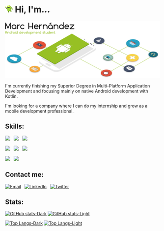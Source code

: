 <!-- <h1 align="left"> Hi 🙋‍♂️, I'm Marc Hernández 👨‍💻</h1> -->

<!-- <h3 align="left"><ins>Superior Degree in Multi-Platform Application Development student</ins></h3> -->

<!-- <h1 align="left"> Hi 🙋‍♂️, I'm...</h1> -->

<h1 align="left"><img src="./hi_android_robot.png" alt="" height="25px"/> Hi, I'm...</h1>

<picture>
  <source media="(prefers-color-scheme: dark)" srcset="./dark_mode_header.png">
  <img alt="Marc Hernández" src="./light_mode_header.png">
</picture>

I'm currently finishing my Superior Degree in Multi-Platform Application Development and focusing mainly on native Android development with Kotlin.

I'm looking for a company where I can do my internship and grow as a mobile development professional.

## Skills:
<div>
<img src="https://img.shields.io/badge/-Android-333333?style=plastic&logo=android" height="22" />
&nbsp;
<img src="https://img.shields.io/badge/-Android%20Studio-333333?style=plastic&logo=android-studio" height="22" />
&nbsp;
<img src="https://img.shields.io/badge/-Kotlin-333333?style=plastic&logo=kotlin" height="22" />
</div>
<p></p>
<div>
<img src="https://img.shields.io/badge/-Firebase-333333?style=plastic&logo=firebase" height="22" />
&nbsp;
<img src="https://img.shields.io/badge/-MySQL-333333?style=plastic&logo=mysql" height="22" />
&nbsp;
<img src="https://img.shields.io/badge/-SQLite-333333?style=plastic&logo=sqlite" height="22" />
&nbsp;
</div>
<p></p>
<div>
<img src="https://img.shields.io/badge/-Java-333333?style=plastic&logo=java" height="22" />
&nbsp;
<img src="https://img.shields.io/badge/-Python-333333?style=plastic&logo=python" height="22" />
</div>

## Contact me:

<p align="left">
<a href="mailto:marc.hernandez.dev@gmail.com"><img alt="Email" src="https://img.shields.io/badge/Email-marc.hernandez.dev@gmail.com-informational?style=plastic&logo=gmail" height="21"></a>
&nbsp;
<a href="https://www.linkedin.com/in/marc-hernandez-armengod/"><img alt="LinkedIn" src="https://img.shields.io/badge/LinkedIn-Marc%20Hernández%20Armengod-informational?style=plastic&logo=linkedin" height="21"></a>
&nbsp;
<a href="https://twitter.com/marchernandez83/"><img alt="Twitter" src="https://img.shields.io/badge/Twitter-@marchernandez83-informational?style=plastic&logo=twitter" height="21"></a>
</p>

## Stats:
 [![GitHub stats-Dark](https://github-readme-stats.vercel.app/api?username=marchdz&show_icons=true&theme=github_dark_dimmed&rank_icon=github&hide=stars&bg_color=0d1117&text_color=FFFFFF#gh-dark-mode-only)](https://github.com/marchdz/github-readme-stats#gh-dark-mode-only)
[![GitHub stats-Light](https://github-readme-stats.vercel.app/api?username=marchdz&show_icons=true&theme=default&rank_icon=github&hide=stars#gh-light-mode-only)](https://github.com/marchdz/github-readme-stats#gh-light-mode-only)

[![Top Langs-Dark](https://github-readme-stats.vercel.app/api/top-langs/?username=anuraghazra&layout=compact&theme=github_dark_dimmed&bg_color=0d1117&text_color=FFFFFF#gh-dark-mode-only)](https://github.com/anuraghazra/github-readme-stats#gh-dark-mode-only)
[![Top Langs-Light](https://github-readme-stats.vercel.app/api/top-langs/?username=anuraghazra&layout=compact&theme=default#gh-light-mode-only)](https://github.com/anuraghazra/github-readme-stats#gh-light-mode-only)
